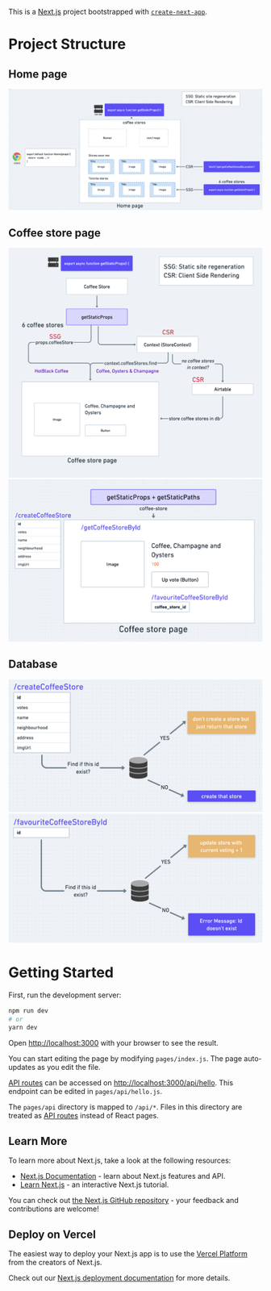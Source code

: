 This is a [Next.js](https://nextjs.org/) project bootstrapped with [`create-next-app`](https://github.com/vercel/next.js/tree/canary/packages/create-next-app).

# Project Structure

## Home page

<img src="README.assets/Screen Shot 2022-03-22 at 11.44.44 AM.png" alt="Screen Shot 2022-03-22 at 11.44.44 AM" style="zoom:50%;" />

## Coffee store page

<img src="README.assets/Screen Shot 2022-03-22 at 11.45.35 AM.png" alt="Screen Shot 2022-03-22 at 11.45.35 AM" style="zoom:50%;" />

<img src="README.assets/Screen Shot 2022-03-22 at 11.46.54 AM.png" alt="Screen Shot 2022-03-22 at 11.46.54 AM" style="zoom:50%;" />

## Database

<img src="README.assets/Screen Shot 2022-03-22 at 11.47.50 AM.png" alt="Screen Shot 2022-03-22 at 11.47.50 AM" style="zoom:50%;" />

<img src="README.assets/Screen Shot 2022-03-22 at 11.48.00 AM.png" alt="Screen Shot 2022-03-22 at 11.48.00 AM" style="zoom:50%;" />

# Getting Started

First, run the development server:

```bash
npm run dev
# or
yarn dev
```

Open [http://localhost:3000](http://localhost:3000) with your browser to see the result.

You can start editing the page by modifying `pages/index.js`. The page auto-updates as you edit the file.

[API routes](https://nextjs.org/docs/api-routes/introduction) can be accessed on [http://localhost:3000/api/hello](http://localhost:3000/api/hello). This endpoint can be edited in `pages/api/hello.js`.

The `pages/api` directory is mapped to `/api/*`. Files in this directory are treated as [API routes](https://nextjs.org/docs/api-routes/introduction) instead of React pages.

## Learn More

To learn more about Next.js, take a look at the following resources:

- [Next.js Documentation](https://nextjs.org/docs) - learn about Next.js features and API.
- [Learn Next.js](https://nextjs.org/learn) - an interactive Next.js tutorial.

You can check out [the Next.js GitHub repository](https://github.com/vercel/next.js/) - your feedback and contributions are welcome!

## Deploy on Vercel

The easiest way to deploy your Next.js app is to use the [Vercel Platform](https://vercel.com/new?utm_medium=default-template&filter=next.js&utm_source=create-next-app&utm_campaign=create-next-app-readme) from the creators of Next.js.

Check out our [Next.js deployment documentation](https://nextjs.org/docs/deployment) for more details.
